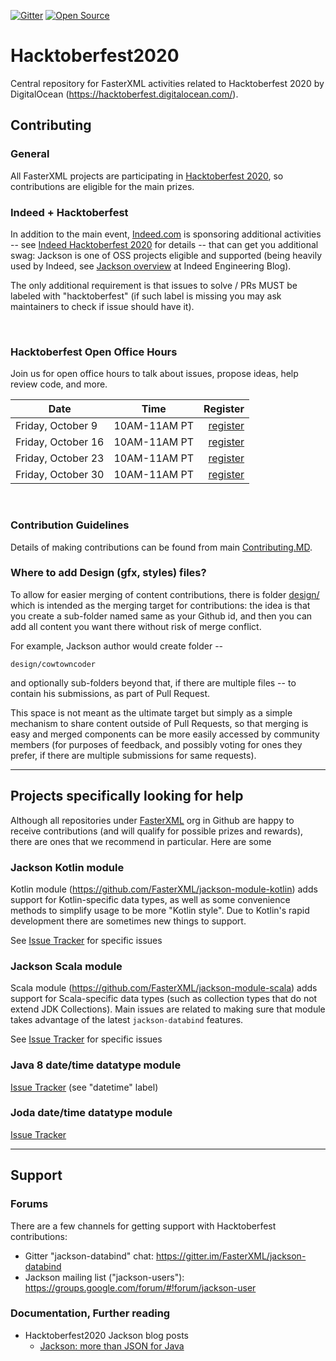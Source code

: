 [![Gitter](https://img.shields.io/gitter/room/nwjs/nw.js.svg?style=flat)](https://gitter.im/FasterXML/jackson-databind)  [![Open Source](https://badges.frapsoft.com/os/v1/open-source.svg?v=103)](https://opensource.org/)

# Hacktoberfest2020

Central repository for FasterXML activities related to Hacktoberfest 2020 by DigitalOcean (https://hacktoberfest.digitalocean.com/).

## Contributing

### General

All FasterXML projects are participating in  [Hacktoberfest 2020](https://hacktoberfest.digitalocean.com/), so contributions are eligible for the main prizes.

### Indeed + Hacktoberfest

In addition to the main event, [Indeed.com](https://indeed.com) is sponsoring additional activities --
see [Indeed Hacktoberfest 2020](https://engineering.indeedblog.com/indeed-hacktoberfest-2020/) for details -- that can get you additional swag: Jackson is one of OSS projects eligible and supported
(being heavily used by Indeed, see [Jackson overview](https://engineering.indeedblog.com/blog/2020/09/jackson-more-than-json-for-java/) at Indeed Engineering Blog).

The only additional requirement is that issues to solve / PRs MUST be labeled with "hacktoberfest"
(if such label is missing you may ask maintainers to check if issue should have it).

<br>

### Hacktoberfest Open Office Hours
Join us for open office hours to talk about issues, propose ideas, help review code, and more.

| Date         | Time           | Register  |
| ------------- |:-------------:| -----:|
| Friday, October 9 | 10AM-11AM PT | [register](https://organize.mlh.io/participants/events/5015-virtual-fasterxml-jackson-office-hours) |
| Friday, October 16 | 10AM-11AM PT | [register](https://organize.mlh.io/participants/events/5014-virtual-fasterxml-jackson-office-hours) |
| Friday, October 23 | 10AM-11AM PT |[register](https://organize.mlh.io/participants/events/5013-virtual-fasterxml-jackson-office-hours) |
| Friday, October 30 | 10AM-11AM PT |[register](https://organize.mlh.io/participants/events/5010-virtual-fasterxml-jackson-office-hours) |
<br>

### Contribution Guidelines

Details of making contributions can be found from main
[Contributing.MD](https://github.com/FasterXML/jackson/blob/master/CONTRIBUTING.md).

### Where to add Design (gfx, styles) files?

To allow for easier merging of content contributions, there is folder
[design/](design/) which is intended as the merging target for contributions:
the idea is that you create a sub-folder named same as your Github id, and then
you can add all content you want there without risk of merge conflict.

For example, Jackson author would create folder --

    design/cowtowncoder

and optionally sub-folders beyond that, if there are multiple files -- to contain
his submissions, as part of Pull Request.

This space is not meant as the ultimate target but simply as a simple mechanism to
share content outside of Pull Requests, so that merging is easy and merged components
can be more easily accessed by community members (for purposes of feedback, and
possibly voting for ones they prefer, if there are multiple submissions for same
requests).

-----

## Projects specifically looking for help

Although all repositories under [FasterXML](https://github.com/FasterXML) org in Github are happy to receive contributions (and will qualify for possible prizes and rewards), there are ones that
we recommend in particular. Here are some

### Jackson Kotlin module

Kotlin module (https://github.com/FasterXML/jackson-module-kotlin) adds support for Kotlin-specific
data types, as well as some convenience methods to simplify usage to be more "Kotlin style".
Due to Kotlin's rapid development there are sometimes new things to support.

See [Issue Tracker](https://github.com/FasterXML/jackson-module-kotlin/issues/) for specific issues

### Jackson Scala module

Scala module (https://github.com/FasterXML/jackson-module-scala) adds support for Scala-specific
data types (such as collection types that do not extend JDK Collections).
Main issues are related to making sure that module takes advantage of the latest `jackson-databind`
features.

See [Issue Tracker](https://github.com/FasterXML/jackson-module-scala/issues/) for specific issues

### Java 8 date/time datatype module

[Issue Tracker](https://github.com/FasterXML/jackson-modules-java8/issues) (see "datetime" label)

### Joda date/time datatype module

[Issue Tracker](https://github.com/FasterXML/jackson-datatype-joda/issues/)

-----

## Support

### Forums

There are a few channels for getting support with Hacktoberfest contributions:

* Gitter "jackson-databind" chat: https://gitter.im/FasterXML/jackson-databind
* Jackson mailing list ("jackson-users"): https://groups.google.com/forum/#!forum/jackson-user

### Documentation, Further reading

* Hacktoberfest2020 Jackson blog posts
    * [Jackson: more than JSON for Java](https://engineering.indeedblog.com/blog/2020/09/jackson-more-than-json-for-java/)


